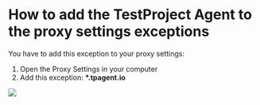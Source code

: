 # How to add the TestProject Agent to the proxy settings exceptions



You have to add this exception to your proxy settings:

1. Open the Proxy Settings in your computer
2.  Add this exception: **\*.tpagent.io**



![](https://downloads.intercomcdn.com/i/o/144223619/2801951e56fda68296cfb43a/proxysettings.png)
